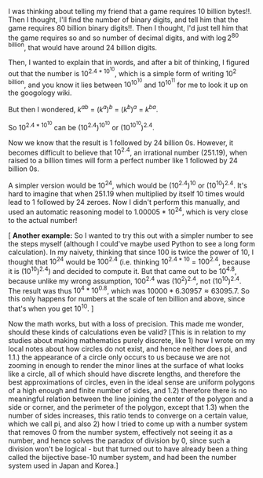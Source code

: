I was thinking about telling my friend that a game requires 10 billion bytes!!. Then I thought, I'll find the number of binary digits, and tell him that the game requires 80 billion binary digits!!. Then I thought, I'd just tell him that the game requires so and so number of decimal digits, and with $\log2^\text{80 billion}$, that would have around 24 billion digits.

Then, I wanted to explain that in words, and after a bit of thinking, I figured out that the number is $10^{2.4*10^{10}}$, which is a simple form of writing $10^\text{2 billion}$, and you know it lies between $10^{{10}^{10}}$ and $10^{{10}^{11}}$ for me to look it up on the googology wiki.

But then I wondered, $k^{ab}$ = $(k^a)^b$  = $(k^b)^a$ = $k^{ba}$.

So $10^{2.4*10^{10}}$ can be $(10^{2.4})^{10^{10}}$ or $(10^{10^{10}})^{2.4}$.

Now we know that the result is 1 followed by 24 billion 0s. However, it becomes difficult to believe that $10^{2.4}$, an irrational number (251.19), when raised to a billion times will form a perfect number like 1 followed by 24 billion 0s.

A simpler version would be $10^{24}$, which would be $(10^{2.4})^{10}$ or $(10^{10})^{2.4}$. It's hard to imagine that when 251.19 when multiplied by itself 10 times would lead to 1 followed by 24 zeroes. Now I didn't perform this manually, and used an automatic reasoning model to $1.00005*10^{24}$, which is very close to the actual number!

[
**Another example:**
So I wanted to try this out with a simpler number to see the steps myself (although I could've maybe used Python to see a long form calculation). In my naivety, thinking that since $100$ is twice the power of $10$, I thought that $10^{24}$ would be $100^{2.4}$ (i.e. thinking $10^{2.4*10}$ = $100^{2.4}$, because it is $(10^{10})^{2.4}$) and decided to compute it. But that came out to be $10^{4.8}$, because unlike my wrong assumption, $100^{2.4}$ was $(10^2)^{2.4}$, not $(10^{10})^{2.4}$. The result was thus $10^4 * 10^{0.8}$, which was $10000 * 6.30957 \approx 63095.7$. So this only happens for numbers at the scale of ten billion and above, since that's when you get $10^{10}$.
]

Now the math works, but with a loss of precision. This made me wonder, should these kinds of calculations even be valid? [This is in relation to my studies about making mathematics purely discrete, like 1) how I wrote on my local notes about how circles do not exist, and hence neither does pi, and 1.1.) the appearance of a circle only occurs to us because we are not zooming in enough to render the minor lines at the surface of what looks like a circle, all of which should have discrete lengths, and therefore the best approximations of circles, even in the ideal sense are uniform polygons of a high enough and finite number of sides, and 1.2) therefore there is no meaningful relation between the line joining the center of the polygon and a side or corner, and the perimeter of the polygon, except that 1.3) when the number of sides increases, this ratio tends to converge on a certain value, which we call pi, and also 2) how I tried to come up with a number system that removes 0 from the number system, effectively not seeing it as a number, and hence solves the paradox of division by 0, since such a division won't be logical - but that turned out to have already been a thing called the bijective base-10 number system, and had been the number system used in Japan and Korea.]

